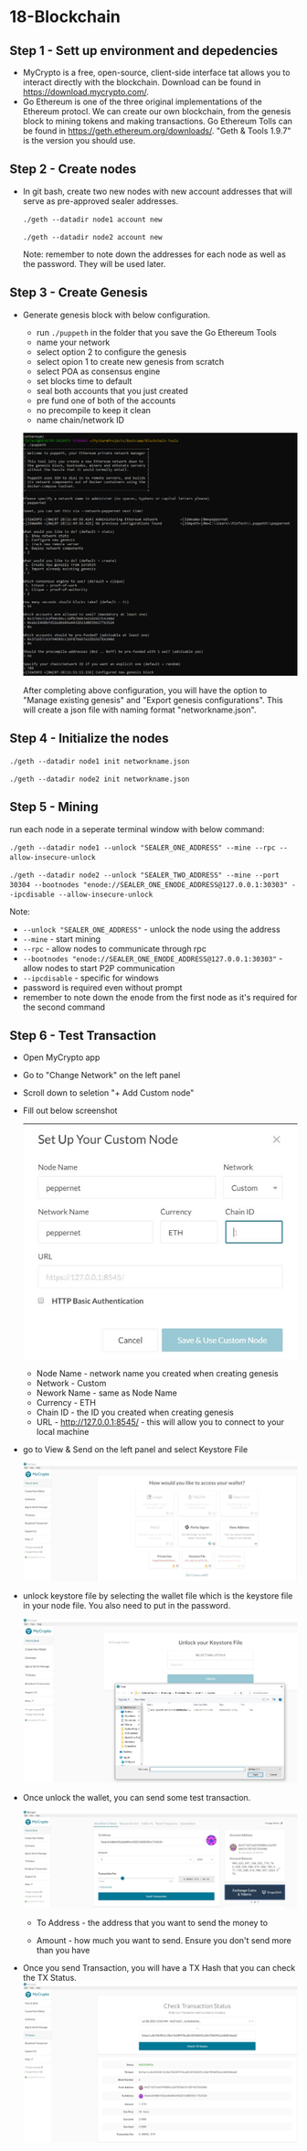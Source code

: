 # 18-Blockchain
## Step 1 - Sett up environment and depedencies
- MyCrypto is a free, open-source, client-side interface tat allows you to interact directly with the blockchain. Download can be found in https://download.mycrypto.com/.
- Go Ethereum is one of the three original implementations of the Ethereum protocl. We can create our own blockchain, from the genesis block to mining tokens and making transactions. Go Ethereum Tolls can be found in https://geth.ethereum.org/downloads/. "Geth & Tools 1.9.7" is the version you should use.

## Step 2 - Create nodes
- In git bash, create two new nodes with new account addresses that will serve as pre-approved sealer addresses.

    `./geth --datadir node1 account new`
    
    `./geth --datadir node2 account new`    

    Note: remember to note down the addresses for each node as well as the password. They will be used later. 

## Step 3 - Create Genesis
- Generate genesis block with below configuration. 
    - run `./puppeth` in the folder that you save the Go Ethereum Tools
    - name your network
    - select option 2 to configure the genesis
    - select opion 1 to create new genesis from scratch
    - select POA as consensus engine
    - set blocks time to default
    - seal both accounts that you just created
    - pre fund one of both of the accounts
    - no precompile to keep it clean
    - name chain/network ID

    ![alt text](genesisconfiguration.jpg)

    After completing above configuration, you will have the option to "Manage existing genesis" and "Export genesis configurations". This will create a json file with naming format "networkname.json".

## Step 4 - Initialize the nodes
`./geth --datadir node1 init networkname.json`

`./geth --datadir node2 init networkname.json`

## Step 5 - Mining
run each node in a seperate terminal window with below command:

`./geth --datadir node1 --unlock "SEALER_ONE_ADDRESS" --mine --rpc --allow-insecure-unlock`

`./geth --datadir node2 --unlock "SEALER_TWO_ADDRESS" --mine --port 30304 --bootnodes "enode://SEALER_ONE_ENODE_ADDRESS@127.0.0.1:30303" --ipcdisable --allow-insecure-unlock`

Note: 
- `--unlock "SEALER_ONE_ADDRESS"` - unlock the node using the address
- `--mine` - start mining
- `--rpc` - allow nodes to communicate through rpc
- `--bootnodes "enode://SEALER_ONE_ENODE_ADDRESS@127.0.0.1:30303"` - allow nodes to start P2P communication
- `--ipcdisable` - specific for windows
- password is required even without prompt
- remember to note down the enode from the first node as it's required for the second command

## Step 6 - Test Transaction
- Open MyCrypto app
- Go to "Change Network" on the left panel
- Scroll down to seletion "+ Add Custom node"
- Fill out below screenshot

    ![alt text](network.jpg)

    - Node Name - network name you created when creating genesis
    - Network - Custom
    - Nework Name - same as Node Name
    - Currency - ETH
    - Chain ID - the ID you created when creating genesis
    - URL - http://127.0.0.1:8545/  - this will allow you to connect to your local machine

- go to View & Send on the left panel and select Keystore File

    ![alt text](keystore.jpg)

- unlock keystore file by selecting the wallet file which is the keystore file in your node file. You also need to put in the password.

    ![alt text](unlock.jpg)
    
- Once unlock the wallet, you can send some test transaction. 

    ![alt text](send.jpg)
    - To Address - the address that you want to send the money to
    
    - Amount - how much you want to send. Ensure you don't send more than you have

- Once you send Transaction, you will have a TX Hash that you can check the TX Status. 
    ![alt text](tx.jpg)

    
